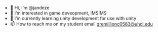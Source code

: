 - 👋 Hi, I’m @jandeze
- 👀 I’m interested in game deveopment, IMSIMS
- 🌱 I’m currently learning unity development for use with unity
- 📫 How to reach me on my student email gremillionc0583@uhcl.edu

